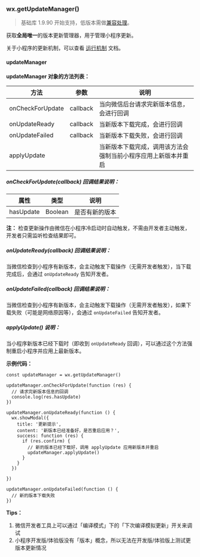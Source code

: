 <!-- https://developers.weixin.qq.com/miniprogram/dev/api/getUpdateManager.html -->

### wx.getUpdateManager()

> 基础库 1.9.90 开始支持，低版本需做[兼容处理](https://developers.weixin.qq.com/miniprogram/dev/framework/compatibility.html)。

获取**全局唯一**的版本更新管理器，用于管理小程序更新。

关于小程序的更新机制，可以查看 [运行机制](https://developers.weixin.qq.com/miniprogram/dev/framework/operating-mechanism.html) 文档。

#### updateManager

**updateManager 对象的方法列表：**

  方法               |  参数       |  说明                              
---------------------|-------------|------------------------------------
  onCheckForUpdate   |  callback   |当向微信后台请求完新版本信息，会进行回调
  onUpdateReady      |  callback   |  当新版本下载完成，会进行回调      
  onUpdateFailed     |  callback   |  当新版本下载失败，会进行回调      
  applyUpdate        |             |当新版本下载完成，调用该方法会强制当前小程序应用上新版本并重启

##### onCheckForUpdate(callback) 回调结果说明：

  属性        |  类型      |  说明      
--------------|------------|------------
  hasUpdate   |  Boolean   |是否有新的版本

**注：** 检查更新操作由微信在小程序冷启动时自动触发，不需由开发者主动触发，开发者只需监听检查结果即可。

##### onUpdateReady(callback) 回调结果说明：

当微信检查到小程序有新版本，会主动触发下载操作（无需开发者触发），当下载完成后，会通过 `onUpdateReady` 告知开发者。

##### onUpdateFailed(callback) 回调结果说明：

当微信检查到小程序有新版本，会主动触发下载操作（无需开发者触发），如果下载失败（可能是网络原因等），会通过 `onUpdateFailed` 告知开发者。

##### applyUpdate() 说明：

当小程序新版本已经下载时（即收到 `onUpdateReady` 回调），可以通过这个方法强制重启小程序并应用上最新版本。

**示例代码：**

    const updateManager = wx.getUpdateManager()
    
    updateManager.onCheckForUpdate(function (res) {
      // 请求完新版本信息的回调
      console.log(res.hasUpdate)
    })
    
    updateManager.onUpdateReady(function () {
      wx.showModal({
        title: '更新提示',
        content: '新版本已经准备好，是否重启应用？',
        success: function (res) {
          if (res.confirm) {
            // 新的版本已经下载好，调用 applyUpdate 应用新版本并重启
            updateManager.applyUpdate()
          }
        }
      })
      
    })
    
    updateManager.onUpdateFailed(function () {
      // 新的版本下载失败
    })
    

**Tips：**

1.  微信开发者工具上可以通过「编译模式」下的「下次编译模拟更新」开关来调试
2.  小程序开发版/体验版没有「版本」概念，所以无法在开发版/体验版上测试更版本更新情况
